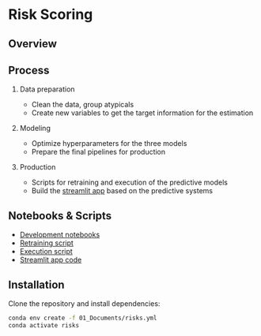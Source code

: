 
# Risk Scoring


## Overview





## Process

1. Data preparation
	- Clean the data, group atypicals
	- Create new variables to get the target information for the estimation

2. Modeling
	- Optimize hyperparameters for the three models 
	- Prepare the final pipelines for production
	
3. Production
	- Scripts for retraining and execution of the predictive models
	- Build the [streamlit app](https://risk-score-analyzer-prototype.streamlit.app/) based on the predictive systems


## Notebooks & Scripts

- [Development notebooks](https://github.com/adrianriverof/risk-scoring/tree/master/03_Notebooks/02_Development)  
- [Retraining script](https://github.com/adrianriverof/risk-scoring/blob/master/03_Notebooks/03_System/09_Retraining_code.py)
- [Execution script](https://github.com/adrianriverof/risk-scoring/blob/master/03_Notebooks/03_System/10_Execution_code.py)
- [Streamlit app code](https://github.com/adrianriverof/risk-scoring/blob/master/03_Notebooks/03_System/app_risks/app_risks.py)


## Installation

Clone the repository and install dependencies:

```bash
conda env create -f 01_Documents/risks.yml
conda activate risks
```

